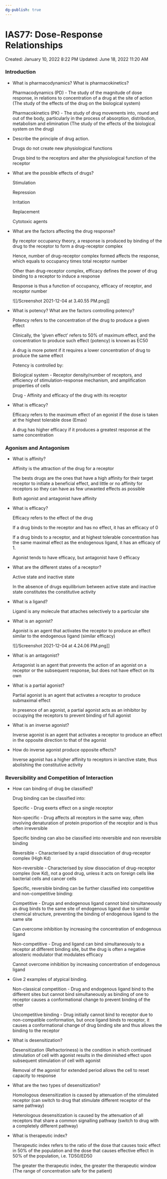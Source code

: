 ```yaml
---
dg-publish: true
---
```


# IAS77: Dose-Response Relationships

Created: January 10, 2022 8:22 PM
Updated: June 18, 2022 11:20 AM

### Introduction

- What is pharmacodynamics? What is pharmacokinetics?
    
    Pharmacodynamics (PD) - The study of the magnitude of dose response, in relations to concentration of a drug at the site of action (The study of the effects of the drug on the biological system)
    
    Pharmacokinetics (PK) - The study of drug movements into, round and out of the body, particularly in the process of absorption, distribution, metabolism and elimination (The study of the effects of the biological system on the drug)
    
- Describe the principle of drug action.
    
    Drugs do not create new physiological functions
    
    Drugs bind to the receptors and alter the physiological function of the receptor
    
- What are the possible effects of drugs?
    
    Stimulation
    
    Repression
    
    Irritation
    
    Replacement
    
    Cytotoxic agents
    
- What are the factors affecting the drug response?
    
    By receptor occupancy theory, a response is produced by binding of the drug to the receptor to form a drug-receptor complex
    
    Hence, number of drug-receptor complex formed affects the response, which equals to occupancy times total receptor number
    
    Other than drug-receptor complex, efficacy defines the power of drug binding to a receptor to induce a response
    
    Response is thus a function of occupancy, efficacy of receptor, and receptor number
    
    ![[/Screenshot 2021-12-04 at 3.40.55 PM.png]]
    
- What is potency? What are the factors controlling potency?
    
    Potency refers to the concentration of the drug to produce a given effect
    
    Clinically, the 'given effect' refers to 50% of maximum effect, and the concentration to produce such effect (potency) is known as EC50
    
    A drug is more potent if it requires a lower concentration of drug to produce the same effect
    
    Potency is controlled by:
    
    Biological system - Receptor density/number of receptors, and efficiency of stimulation-response mechanism, and amplification properties of cells
    
    Drug - Affinity and efficacy of the drug with its receptor
    
- What is efficacy?
    
    Efficacy refers to the maximum effect of an egonist if the dose is taken at the highest tolerable dose (Emax)
    
    A drug has higher efficacy if it produces a greatest response at the same concentration
    

### Agonism and Antagonism

- What is affinity?
    
    Affinity is the attraction of the drug for a receptor
    
    The bests drugs are the ones that have a high affinity for their target receptor to initiate a beneficial effect, and little or no affinity for receptors so they can have as few unwanted effects as possible
    
    Both agonist and antagonist have affinity
    
- What is efficacy?
    
    Efficacy refers to the effect of the drug
    
    If a drug binds to the receptor and has no effect, it has an efficacy of 0
    
    If a drug binds to a receptor, and at highest tolerable concentration has the same maximal effect as the endogenous ligand, it has an efficacy of 1.
    
    Agonist tends to have efficacy, but antagonist have 0 efficacy
    
- What are the different states of a receptor?
    
    Active state and inactive state
    
    In the absence of drugs equilibrium between active state and inactive state constitutes the constitutive activity
    
- What is a ligand?
    
    Ligand is any molecule that attaches selectively to a particular site
    
- What is an agonist?
    
    Agonist is an agent that activates the receptor to produce an effect similar to the endogenous ligand (similar efficacy)
    
    ![[/Screenshot 2021-12-04 at 4.24.06 PM.png]]
    
- What is an antagonist?
    
    Antagonist is an agent that prevents the action of an agonist on a receptor or the subsequent response, but does not have effect on its own
    
- What is a partial agonist?
    
    Partial agonist is an agent that activates a receptor to produce submaximal effect 
    
    In presence of an agonist, a partial agonist acts as an inhibitor by occupying the receptors to prevent binding of full agonist
    
- What is an inverse agonist?
    
    Inverse agonist is an agent that activates a receptor to produce an effect in the opposite direction to that of the agonist
    
- How do inverse agonist produce opposite effects?
    
    Inverse agonist has a higher affinity to receptors in ianctive state, thus abolishing the constitutive activity
    

### Reversibility and Competition of Interaction

- How can binding of drug be classified?
    
    Drug binding can be classified into:
    
    Specific - Drug exerts effect on a single receptor
    
    Non-specific - Drug affects all receptors in the same way, often involving denaturation of protein proportion of the receptor and is thus often irreversible
    
    Specific binding can also be classified into reversible and non reversible binding
    
    Reversible - Characterised by a rapid dissociation of drug-receptor complex (High Kd)
    
    Non-reversible - Characterised by slow dissociation of drug-receptor complex (low Kd), not a good drug, unless it acts on foreign cells like bacterial cells and cancer cells
    
    Specific, reversible binding can be further classified into competitive and non-competitive binding:
    
    Competitive - Drugs and endogenous ligand cannot bind simultaneously as drug binds to the same site of endogenous ligand due to similar chemical structure, preventing the binding of endogenous ligand to the same site
    
     Can overcome inhibition by increasing the concentration of endogenous ligand
    
    Non-competitive - Drug and ligand can bind simultaneously to a receptor at different binding site, but the drug is often a negative allosteric modulator that modulates efficacy
    
    Cannot overcome inhibition by increasing concentration of endogenous ligand
    
- Give 2 examples of atypical binding.
    
    Non-classical competition - Drug and endogenous ligand bind to the different sites but cannot bind simultaneously as binding of one to receptor causes a conformational change to prevent binding of the other
    
    Uncompetitive binding - Drug initially cannot bind to receptor due to non-compatible conformation, but once ligand binds to receptor, it causes a conformational change of drug binding site and thus allows the binding to the receptor 
    
- What is desensitization?
    
    Desensitization (Refractoriness) is the condition in which continued stimulation of cell with agonist results in the diminished effect upon subsequent stimulation of cell with agonist
    
    Removal of the agonist for extended period allows the cell to reset capacity to response
    
- What are the two types of desensitization?
    
    Homologous desensitization is caused by attenuation of the stimulated receptor (can switch to drug that stimulate different receptor of the same pathway)
    
    Heterologous desensitization is caused by the attenuation of all receptors that share a common signalling pathway (switch to drug with a completely different pathway)
    
- What is therapeutic index?
    
    Therapeutic index refers to the ratio of the dose that causes toxic effect in 50% of the population and the dose that causes effective effect in 50% of the population, i.e. TD50/ED50
    
    The greater the therapeutic index, the greater the therapeutic window (The range of concentration safe for the patient)